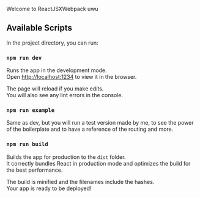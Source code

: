 Welcome to ReactJSXWebpack uwu

## Available Scripts

In the project directory, you can run:

### `npm run dev`

Runs the app in the development mode.<br>
Open [http://localhost:1234](http://localhost:3000) to view it in the browser.

The page will reload if you make edits.<br>
You will also see any lint errors in the console.

### `npm run example`

Same as dev, but you will run a test version made by me, to see the power of the boilerplate and to have a reference of the routing and more.

### `npm run build`

Builds the app for production to the `dist` folder.<br>
It correctly bundles React in production mode and optimizes the build for the best performance.

The build is minified and the filenames include the hashes.<br>
Your app is ready to be deployed!
